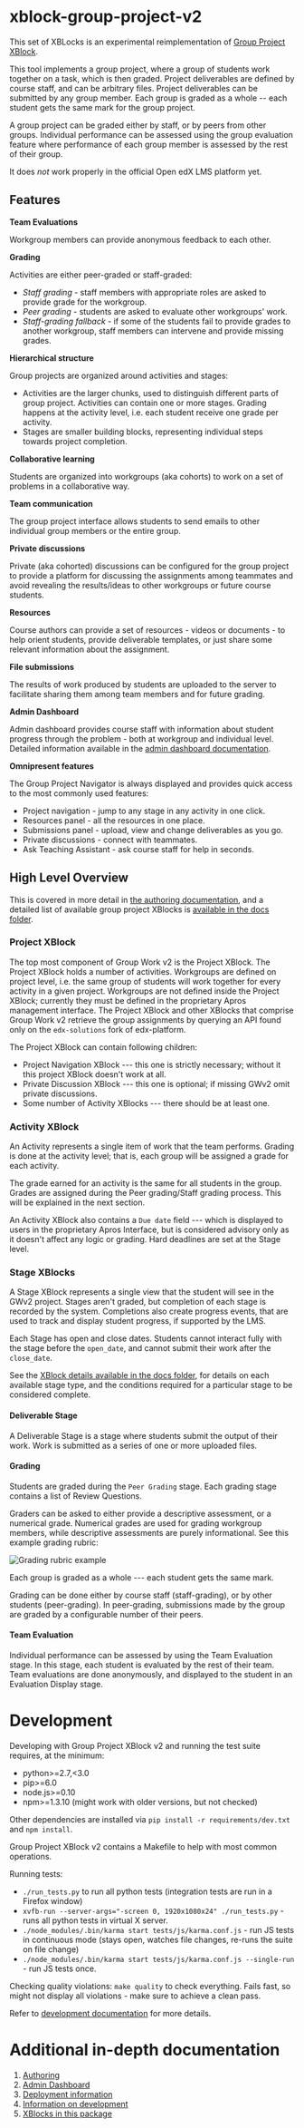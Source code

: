 # xblock-group-project-v2

This set of XBLocks is an experimental reimplementation of [Group Project XBlock](https://github.com/edx-solutions/xblock-group-project). 

This tool implements a group project, where a group of students work together on a task, which is then graded.
Project deliverables are defined by course staff, and can be arbitrary files. Project deliverables can be submitted 
by any group member. Each group is graded as a whole -- each student gets the same mark for the group project. 

A group project can be graded either by staff, or by peers from other groups. Individual performance can be assessed
using the group evaluation feature where performance of each group member is assessed by the rest of their group. 

It does *not* work properly in the official Open edX LMS platform yet.


## Features

**Team Evaluations**
 
Workgroup members can provide anonymous feedback to each other.

**Grading**
 
Activities are either peer-graded or staff-graded:

* *Staff grading* - staff members with appropriate roles are asked to provide grade for the workgroup.
* *Peer grading* - students are asked to evaluate other workgroups' work.
* *Staff-grading fallback* - if some of the students fail to provide grades to another workgroup, staff members can 
  intervene and provide missing grades.

**Hierarchical structure**
 
Group projects are organized around activities and stages: 

* Activities are the larger chunks, used to distinguish different parts of group project. Activities can contain one
  or more stages. Grading happens at the activity level, i.e. each student receive one grade per activity.
* Stages are smaller building blocks, representing individual steps towards project completion.

**Collaborative learning** 

Students are organized into workgroups (aka cohorts) to work on a set of problems in a collaborative way.

**Team communication**
 
The group project interface allows students to send emails to other individual group members or the entire group.

**Private discussions** 

Private (aka cohorted) discussions can be configured for the group project to provide a platform for discussing the 
assignments among teammates and avoid revealing the results/ideas to other workgroups or future course students.

**Resources**

Course authors can provide a set of resources - videos or documents - to help orient students, provide deliverable 
templates, or just share some relevant information about the assignment.

**File submissions**

The results of work produced by students are uploaded to the server to facilitate sharing them among team members
and for future grading.

**Admin Dashboard**

Admin dashboard provides course staff with information about student progress through the problem - both at workgroup
and individual level. Detailed information available in the [admin dashboard documentation](/docs/admin_dashboard.md). 
      
**Omnipresent features**

The Group Project Navigator is always displayed and provides quick access to the most commonly used features:

* Project navigation - jump to any stage in any activity in one click.
* Resources panel - all the resources in one place.
* Submissions panel - upload, view and change deliverables as you go.
* Private discussions - connect with teammates.
* Ask Teaching Assistant - ask course staff for help in seconds.

## High Level Overview

This is covered in more detail in [the authoring documentation](/docs/authoring.md), and a detailed list of available
group project XBlocks is [available in the docs folder](/docs/XBlocks.md).

### Project XBlock 

The top most component of Group Work v2 is the Project XBlock. The Project XBlock holds a number of activities. 
Workgroups are defined on project level, i.e. the same group of students will work together for every activity in 
a given project. Workgroups are not defined inside the Project XBlock; currently they must be defined in the 
proprietary Apros management interface. The Project XBlock and other XBlocks that comprise Group Work v2 retrieve
the group assignments by querying an API found only on the `edx-solutions` fork of edx-platform.

The Project XBlock can contain following children:  

* Project Navigation XBlock --- this one is strictly necessary; without it this project XBlock doesn't work at all.  
* Private Discussion XBlock --- this one is optional; if missing GWv2 omit private discussions. 
* Some number of Activity XBlocks --- there should be at least one.   

### Activity XBlock 

An Activity represents a single item of work that the team performs. Grading is done at the activity level; that is,
each group will be assigned a grade for each activity.

The grade earned for an activity is the same for all students in the group. Grades are assigned during the Peer
grading/Staff grading process. This will be explained in the next section. 

An Activity XBlock also contains a `Due date` field --- which is displayed to users in the proprietary 
Apros Interface, but is considered advisory only as it doesn't affect any logic or grading. Hard deadlines are set at
the Stage level. 


### Stage XBlocks

A Stage XBlock represents a single view that the student will see in the GWv2 project. Stages aren't graded, but
completion of each stage is recorded by the system. Completions also create progress events, that are used to track and
display student progress, if supported by the LMS. 

Each Stage has open and close dates. Students cannot interact fully with the stage before the `open_date`, and cannot
submit their work after the `close_date`. 

See the [XBlock details available in the docs folder](/docs/XBlocks.md), for details on each available stage type, and
the conditions required for a particular stage to be considered complete.

#### Deliverable Stage

A Deliverable Stage is a stage where students submit the output of their work. Work is submitted as a series of
one or more uploaded files.

#### Grading 

Students are graded during the `Peer Grading` stage. Each grading stage contains a list of Review Questions. 

Graders can be asked to either provide a descriptive assessment, or a numerical grade. Numerical grades are used for 
grading workgroup members, while descriptive assessments are purely informational. See this example grading rubric:  

![Grading rubric example](/docs/images/stage_components/review_questions.png)
 
Each group is graded as a whole --- each student gets the same mark. 
 
Grading can be done either by course staff (staff-grading), or by other students (peer-grading). 
In peer-grading, submissions made by the group are graded by a configurable number of their peers. 

#### Team Evaluation 

Individual performance can be assessed by using the Team Evaluation stage. In this stage, each student
is evaluated by the rest of their team. Team evaluations are done anonymously, and displayed to the student
in an Evaluation Display stage. 

# Development

Developing with Group Project XBlock v2 and running the test suite requires, at the minimum:

* python>=2.7,<3.0
* pip>=6.0
* node.js>=0.10
* npm>=1.3.10 (might work with older versions, but not checked)

Other dependencies are installed via `pip install -r requirements/dev.txt` and `npm install`.

Group Project XBlock v2 contains a Makefile to help with most common operations.

Running tests:

* `./run_tests.py` to run all python tests (integration tests are run in a Firefox window)
* `xvfb-run --server-args="-screen 0, 1920x1080x24" ./run_tests.py` - runs all python tests in virtual X server.
* `./node_modules/.bin/karma start tests/js/karma.conf.js` - run JS tests in continuous mode (stays open, 
    watches file changes, re-runs the suite on file change)
* `./node_modules/.bin/karma start tests/js/karma.conf.js --single-run` - run JS tests once.
    
Checking quality violations: `make quality` to check everything. Fails fast, so might not display all violations - make
sure to achieve a clean pass.

Refer to [development documentation][dev-docs] for more details.

# Additional in-depth documentation

1. [Authoring][authoring]
2. [Admin Dashboard][admin-dashboard]
3. [Deployment information][deployment]
4. [Information on development][dev-docs]
5. [XBlocks in this package][xblocks-docs]

[authoring]: /docs/authoring.md
[admin-dashboard]: /docs/admin-dashboard.md
[deployment]: /docs/deployment.md
[dev-docs]: /docs/development.md
[xblocks-docs]: /docs/XBlocks.md
